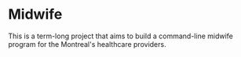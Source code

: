 # Midwife
This is a term-long project that aims to build a command-line midwife program for the  Montreal's healthcare providers.
